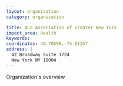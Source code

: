 ```yaml
---
layout: organization
category: organization

title: ALS Association of Greater New York
impact_area: Health
keywords: 
coordinates: 40.70598,-74.01257
address: |
  42 Broadway Suite 1724
  New York NY 10004
---
```

Organization's overview
